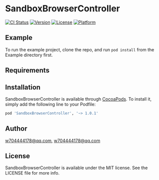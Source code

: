 # SandboxBrowserController

[![CI Status](https://img.shields.io/travis/w704444178@qq.com/SandboxBrowserController.svg?style=flat)](https://travis-ci.org/w704444178@qq.com/SandboxBrowserController)
[![Version](https://img.shields.io/cocoapods/v/SandboxBrowserController.svg?style=flat)](https://cocoapods.org/pods/SandboxBrowserController)
[![License](https://img.shields.io/cocoapods/l/SandboxBrowserController.svg?style=flat)](https://cocoapods.org/pods/SandboxBrowserController)
[![Platform](https://img.shields.io/cocoapods/p/SandboxBrowserController.svg?style=flat)](https://cocoapods.org/pods/SandboxBrowserController)

## Example

To run the example project, clone the repo, and run `pod install` from the Example directory first.

## Requirements

## Installation

SandboxBrowserController is available through [CocoaPods](https://cocoapods.org). To install
it, simply add the following line to your Podfile:

```ruby
pod 'SandboxBrowserController', '~> 1.0.1'
```

## Author

w704444178@qq.com, w704444178@qq.com

## License

SandboxBrowserController is available under the MIT license. See the LICENSE file for more info.
